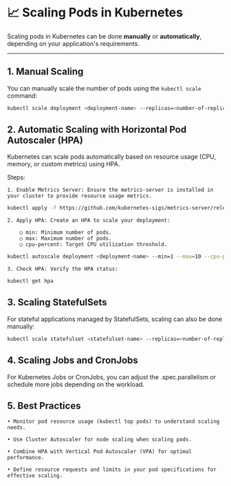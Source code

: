 # 📈 Scaling Pods in Kubernetes

Scaling pods in Kubernetes can be done **manually** or **automatically**, depending on your application's requirements.  

---

## 1. Manual Scaling

You can manually scale the number of pods using the `kubectl scale` command:

```bash
kubectl scale deployment <deployment-name> --replicas=<number-of-replicas>
```

## 2. Automatic Scaling with Horizontal Pod Autoscaler (HPA)
Kubernetes can scale pods automatically based on resource usage (CPU, memory, or custom metrics) using HPA.

Steps:

    1. Enable Metrics Server: Ensure the metrics-server is installed in your cluster to provide resource usage metrics.

```bash
kubectl apply -f https://github.com/kubernetes-sigs/metrics-server/releases/latest/download/components.yaml
```
    
    2. Apply HPA: Create an HPA to scale your deployment:

        ○ min: Minimum number of pods.
        ○ max: Maximum number of pods.
        ○ cpu-percent: Target CPU utilization threshold.

```bash
kubectl autoscale deployment <deployment-name> --min=1 --max=10 --cpu-percent=80
```

    3. Check HPA: Verify the HPA status:

```bash
kubectl get hpa
```
## 3. Scaling StatefulSets
For stateful applications managed by StatefulSets, scaling can also be done manually:

```bash
kubectl scale statefulset <statefulset-name> --replicas=<number-of-replicas>
```
## 4. Scaling Jobs and CronJobs

For Kubernetes Jobs or CronJobs, you can adjust the .spec.parallelism or schedule more jobs depending on the workload.

## 5. Best Practices
    • Monitor pod resource usage (kubectl top pods) to understand scaling needs.

    • Use Cluster Autoscaler for node scaling when scaling pods.

    • Combine HPA with Vertical Pod Autoscaler (VPA) for optimal performance.

    • Define resource requests and limits in your pod specifications for effective scaling.